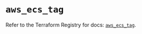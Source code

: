 # `aws_ecs_tag`

Refer to the Terraform Registry for docs: [`aws_ecs_tag`](https://registry.terraform.io/providers/hashicorp/aws/5.100.0/docs/resources/ecs_tag).
